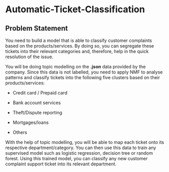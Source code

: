 # Automatic-Ticket-Classification

## Problem Statement 

You need to build a model that is able to classify customer complaints based on the products/services. By doing so, you can segregate these tickets into their relevant categories and, therefore, help in the quick resolution of the issue.

You will be doing topic modelling on the <b>.json</b> data provided by the company. Since this data is not labelled, you need to apply NMF to analyse patterns and classify tickets into the following five clusters based on their products/services:

* Credit card / Prepaid card

* Bank account services

* Theft/Dispute reporting

* Mortgages/loans

* Others 


With the help of topic modelling, you will be able to map each ticket onto its respective department/category. You can then use this data to train any supervised model such as logistic regression, decision tree or random forest. Using this trained model, you can classify any new customer complaint support ticket into its relevant department.

